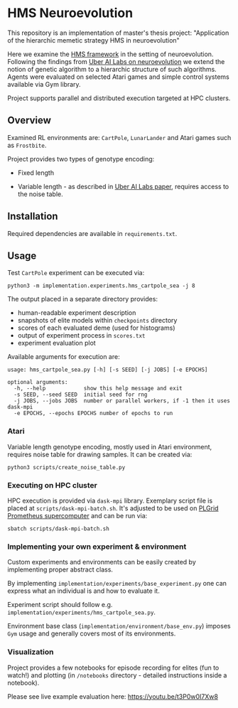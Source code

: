# HMS Neuroevolution

This repository is an implementation of master's thesis project: "Application of the hierarchic memetic strategy HMS in neuroevolution"

Here we examine the [HMS framework](https://www.sciencedirect.com/science/article/abs/pii/S1877750318307233) in the setting of neuroevolution. 
Following the findings from [Uber AI Labs on neuroevolution](https://arxiv.org/abs/1712.06567) 
we extend the notion of genetic algorithm to a hierarchic structure of such algorithms.
Agents were evaluated on selected Atari games and simple control systems available via Gym library.

Project supports parallel and distributed execution targeted at HPC clusters.


## Overview

Examined RL environments are: `CartPole`, `LunarLander` and Atari games such as `Frostbite`.

Project provides two types of genotype encoding:

- Fixed length

- Variable length - as described in [Uber AI Labs paper](https://arxiv.org/abs/1712.06567), requires access to the noise table.


## Installation

Required dependencies are available in `requirements.txt`.


## Usage

Test `CartPole` experiment can be executed via:

```shell
python3 -m implementation.experiments.hms_cartpole_sea -j 8
```

The output placed in a separate directory provides:

- human-readable experiment description
- snapshots of elite models within `checkpoints` directory
- scores of each evaluated deme (used for histograms)
- output of experiment process in `scores.txt`
- experiment evaluation plot

Available arguments for execution are:

```
usage: hms_cartpole_sea.py [-h] [-s SEED] [-j JOBS] [-e EPOCHS]

optional arguments:
  -h, --help            show this help message and exit
  -s SEED, --seed SEED  initial seed for rng
  -j JOBS, --jobs JOBS  number or parallel workers, if -1 then it uses dask-mpi
  -e EPOCHS, --epochs EPOCHS number of epochs to run
```


### Atari

Variable length genotype encoding, mostly used in Atari environment, requires noise table for drawing samples. 
It can be created via:

```shell
python3 scripts/create_noise_table.py
```


### Executing on HPC cluster

HPC execution is provided via `dask-mpi` library. Exemplary script file is placed at `scripts/dask-mpi-batch.sh`.
It's adjusted to be used on [PLGrid Prometheus supercomputer](https://kdm.cyfronet.pl/portal/Prometheus:en) and can be run via:

```shell
sbatch scripts/dask-mpi-batch.sh
```


### Implementing your own experiment & environment

Custom experiments and environments can be easily created by implementing proper abstract class. 

By implementing `implementation/experiments/base_experiment.py` one can express what an individual is and how to evaluate it.

Experiment script should follow e.g. `implementation/experiments/hms_cartpole_sea.py`.

Environment base class (`implementation/environment/base_env.py`) imposes `Gym` usage and generally covers most of its environments.


### Visualization

Project provides a few notebooks for episode recording for elites (fun to watch!) and 
plotting (in `/notebooks` directory - detailed instructions inside a notebook). 

Please see live example evaluation here: https://youtu.be/t3P0w0I7Xw8
